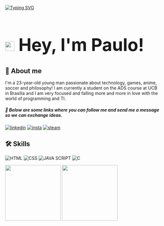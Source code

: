 [![Typing SVG](https://readme-typing-svg.demolab.com/?size=35&center=true&vCenter=true&width=1000&lines=Code+and+coffee+=+❤️)](https://git.io/typing-svg)

# **<h1 align="left"> <img src="https://raw.githubusercontent.com/kaueMarques/kaueMarques/master/hi.gif" height="30px"> Hey, I'm Paulo!**

## 🚀 About me
I'm a 23-year-old young man passionate about technology, games, anime, soccer and philosophy! I am currently a student on the ADS course at UCB in Brasília and I am very focused and falling more and more in love with the world of programming and TI.

##### 🔗 Below are some links where you can follow me and send me a message so we can exchange ideas.

[![linkedin](https://img.shields.io/badge/LinkedIn-0077B5?style=for-the-badge&logo=linkedin&logoColor=white)](www.linkedin.com/in/euopaulo)
[![insta](https://img.shields.io/badge/Instagram-E4405F?style=for-the-badge&logo=instagram&logoColor=white)](https://www.instagram.com/baulo.cx/)
[![steam](https://img.shields.io/badge/Steam-000000?style=for-the-badge&logo=steam&logoColor=white)](https://steamcommunity.com/id/baulocx/)

## 🛠 Skills
![HTML](https://img.shields.io/badge/HTML5-E34F26?style=for-the-badge&logo=html5&logoColor=white) ![CSS](https://img.shields.io/badge/CSS3-1572B6?style=for-the-badge&logo=css3&logoColor=white) ![JAVA SCRIPT](https://img.shields.io/badge/JavaScript-323330?style=for-the-badge&logo=javascript&logoColor=F7DF1E) ![C](https://img.shields.io/badge/C-00599C?style=for-the-badge&logo=c&logoColor=white)

<div>
<a href="https://github.com/euopaulin"></a>
<img loading="lazy" height="180em" src="https://github-readme-stats.vercel.app/api?username=euopaulin&show_icons=true&theme=dracula"/>
<img loading="lazy" height="180em" src="https://github-readme-stats.vercel.app/api/top-langs/?username=euopaulin&layout=compact&langs_count=7&theme=dracula"/>
</div>
